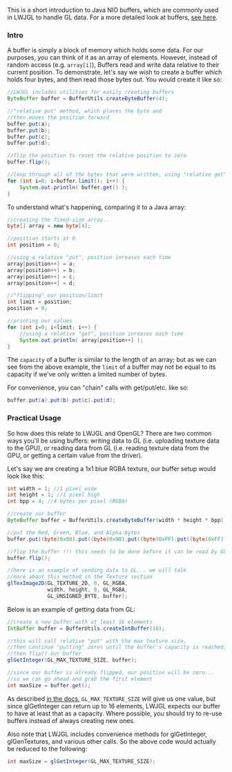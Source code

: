 This is a short introduction to Java NIO buffers, which are commonly used in LWJGL to handle GL data. For a more detailed look at buffers, [see here](http://tutorials.jenkov.com/java-nio/buffers.html).

### Intro
A buffer is simply a block of memory which holds some data. For our purposes, you can think of it as an array of elements. However, instead of random access (e.g. `array[i]`), Buffers read and write data relative to their current position. To demonstrate, let's say we wish to create a buffer which holds four bytes, and then read those bytes out. You would create it like so:
```java
//LWJGL includes utilities for easily creating buffers
ByteBuffer buffer = BufferUtils.createByteBuffer(4);

//"relative put" method, which places the byte and 
//then moves the position forward
buffer.put(a);
buffer.put(b);
buffer.put(c);
buffer.put(d);

//flip the position to reset the relative position to zero
buffer.flip();

//loop through all of the bytes that were written, using "relative get"
for (int i=0; i<buffer.limit(); i++) {
    System.out.println( buffer.get() );
}
```

To understand what's happening, comparing it to a Java array:
```java
//creating the fixed-size array..
byte[] array = new byte[4];

//position starts at 0
int position = 0;

//using a relative "put", position inreases each time
array[position++] = a;
array[position++] = b;
array[position++] = c;
array[position++] = d;

//"flipping" our position/limit
int limit = position;
position = 0;

//printing our values
for (int i=0; i<limit; i++) {
    //using a relative "get", position inreases each time
    System.out.println( array[position++] );
}
```

The `capacity` of a buffer is similar to the length of an array; but as we can see from the above example, the `limit` of a buffer may not be equal to its capacity if we've only written a limited number of bytes.

For convenience, you can "chain" calls with get/put/etc. like so:
```java
buffer.put(a).put(b).put(c).put(d);
```

### Practical Usage

So how does this relate to LWJGL and OpenGL? There are two common ways you'll be using buffers: writing data to GL (i.e. uploading texture data to the GPU), or reading data from GL (i.e. reading texture data from the GPU, or getting a certain value from the driver).

Let's say we are creating a 1x1 blue RGBA texture, our buffer setup would look like this:

```java
int width = 1; //1 pixel wide
int height = 1; //1 pixel high
int bpp = 4; //4 bytes per pixel (RGBA)

//create our buffer
ByteBuffer buffer = BufferUtils.createByteBuffer(width * height * bpp);

//put the Red, Green, Blue, and Alpha bytes
buffer.put((byte)0x00).put((byte)0x00).put((byte)0xFF).put((byte)0xFF);

//flip the buffer !!! this needs to be done before it can be read by GL
buffer.flip();

//here is an example of sending data to GL... we will talk 
//more about this method in the Texture section
glTexImage2D(GL_TEXTURE_2D, 0, GL_RGBA, 
             width, height, 0, GL_RGBA, 
             GL_UNSIGNED_BYTE, buffer);
```

Below is an example of getting data from GL:

```java
//create a new buffer with at least 16 elements
IntBuffer buffer = BufferUtils.createIntBuffer(16);

//this will call relative "put" with the max texture size,
//then continue "putting" zeros until the buffer's capacity is reached,
//then flip() our buffer
glGetInteger(GL_MAX_TEXTURE_SIZE, buffer);

//since our buffer is already flipped, our position will be zero...
//so we can go ahead and grab the first element
int maxSize = buffer.get();
```

As described [in the docs](http://www.khronos.org/opengles/documentation/opengles1_0/html/glGetInteger.html), `GL_MAX_TEXTURE_SIZE` will give us one value, but since glGetInteger can return up to 16 elements, LWJGL expects our buffer to have at least that as a capacity. Where possible, you should try to re-use buffers instead of always creating new ones.

Also note that LWJGL includes convenience methods for glGetInteger, glGenTextures, and various other calls. So the above code would actually be reduced to the following:

```java
int maxSize = glGetInteger(GL_MAX_TEXTURE_SIZE);
```
